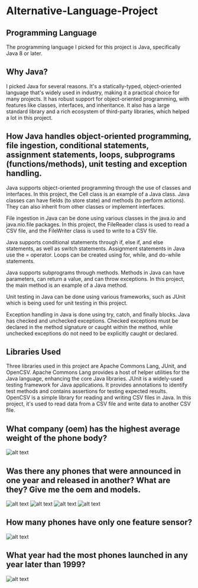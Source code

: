 # Alternative-Language-Project

## Programming Language
The programming language I picked for this project is Java, specifically Java 8 or later.

## Why Java?
I picked Java for several reasons. It's a statically-typed, object-oriented language that's widely used in industry, making it a practical choice for many projects. It has robust support for object-oriented programming, with features like classes, interfaces, and inheritance. It also has a large standard library and a rich ecosystem of third-party libraries, which helped a lot in this project.

## How Java handles object-oriented programming, file ingestion, conditional statements, assignment statements, loops, subprograms (functions/methods), unit testing and exception handling.
Java supports object-oriented programming through the use of classes and interfaces. In this project, the Cell class is an example of a Java class. Java classes can have fields (to store state) and methods (to perform actions). They can also inherit from other classes or implement interfaces.

File ingestion in Java can be done using various classes in the java.io and java.nio.file packages. In this project, the FileReader class is used to read a CSV file, and the FileWriter class is used to write to a CSV file.

Java supports conditional statements through if, else if, and else statements, as well as switch statements. Assignment statements in Java use the = operator. Loops can be created using for, while, and do-while statements.

Java supports subprograms through methods. Methods in Java can have parameters, can return a value, and can throw exceptions. In this project, the main method is an example of a Java method.

Unit testing in Java can be done using various frameworks, such as JUnit which is being used for unit testing in this project.

Exception handling in Java is done using try, catch, and finally blocks. Java has checked and unchecked exceptions. Checked exceptions must be declared in the method signature or caught within the method, while unchecked exceptions do not need to be explicitly caught or declared.

## Libraries Used
Three libraries used in this project are Apache Commons Lang, JUnit, and OpenCSV. Apache Commons Lang provides a host of helper utilities for the Java language, enhancing the core Java libraries. JUnit is a widely-used testing framework for Java applications. It provides annotations to identify test methods and contains assertions for testing expected results. OpenCSV is a simple library for reading and writing CSV files in Java. In this project, it's used to read data from a CSV file and write data to another CSV file.

## What company (oem) has the highest average weight of the phone body?
![alt text](Assets/image.png)

## Was there any phones that were announced in one year and released in another? What are they? Give me the oem and models.
![alt text](Assets/image-1.png) ![alt text](Assets/image-2.png)
![alt text](Assets/image-3.png) ![alt text](Assets/image-4.png)

## How many phones have only one feature sensor?
![alt text](Assets/image-5.png)

## What year had the most phones launched in any year later than 1999?
![alt text](Assets/image-6.png)
